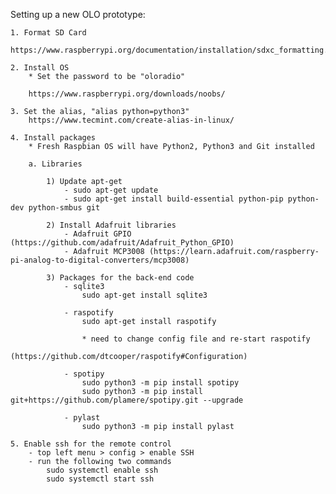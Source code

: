 Setting up a new OLO prototype:

	1. Format SD Card
		https://www.raspberrypi.org/documentation/installation/sdxc_formatting.md

	2. Install OS
		* Set the password to be "oloradio"

		https://www.raspberrypi.org/downloads/noobs/

	3. Set the alias, "alias python=python3"
		https://www.tecmint.com/create-alias-in-linux/

	4. Install packages
		* Fresh Raspbian OS will have Python2, Python3 and Git installed

		a. Libraries

			1) Update apt-get
				- sudo apt-get update
				- sudo apt-get install build-essential python-pip python-dev python-smbus git

			2) Install Adafruit libraries
				- Adafruit GPIO (https://github.com/adafruit/Adafruit_Python_GPIO)
				- Adafruit MCP3008 (https://learn.adafruit.com/raspberry-pi-analog-to-digital-converters/mcp3008)
					
			3) Packages for the back-end code
				- sqlite3 
					sudo apt-get install sqlite3

				- raspotify	
					sudo apt-get install raspotify

					* need to change config file and re-start raspotify
						(https://github.com/dtcooper/raspotify#Configuration)

				- spotipy
					sudo python3 -m pip install spotipy
					sudo python3 -m pip install git+https://github.com/plamere/spotipy.git --upgrade

				- pylast 
					sudo python3 -m pip install pylast

	5. Enable ssh for the remote control
		- top left menu > config > enable SSH	
		- run the following two commands
			sudo systemctl enable ssh
			sudo systemctl start ssh